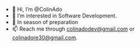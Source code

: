 - 👋 Hi, I’m @ColinAdo
- 👀 I’m interested in Software Development.
- 💞️ In season of preparation 
- 📫 Reach me through colinadodev@gmail.com or colinadore30@gmail.com.
<!-- - 💞️ I’m looking to collaborate on ... -->
<!-- - 🌱 I’m currently learning backend & some frontend -->

<!---
ColinAdo/ColinAdo is a ✨ special ✨ repository because its `README.md` (this file) appears on your GitHub profile.
You can click the Preview link to take a look at your changes.
--->

